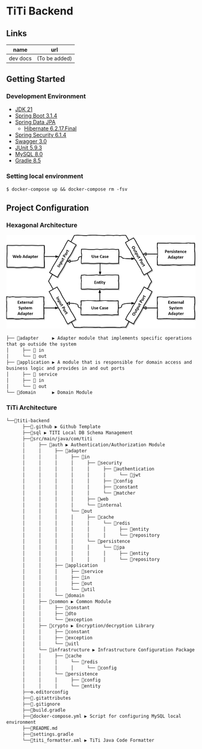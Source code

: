 # TiTi Backend

## Links

| name     | url           |
|----------|---------------|
| dev docs | (To be added) |

## Getting Started

### Development Environment

- [JDK 21](https://openjdk.org/projects/jdk/21/)
- [Spring Boot 3.1.4](https://spring.io/blog/2023/09/21/spring-boot-3-1-4-available-now/)
- [Spring Data JPA](https://spring.io/projects/spring-data-jpa/)
    - [Hibernate 6.2.17.Final](https://hibernate.org/orm/releases/6.2/)
- [Spring Security 6.1.4](https://docs.spring.io/spring-security/reference/6.1/index.html)
- [Swagger 3.0](https://swagger.io/specification/)
- [JUnit 5.9.3](https://junit.org/junit5/docs/5.9.3/release-notes/)
- [MySQL 8.0](https://dev.mysql.com/doc/relnotes/mysql/8.0/en/)
- [Gradle 8.5](https://docs.gradle.org/8.5/release-notes.html)

### Setting local environment

```
$ docker-compose up && docker-compose rm -fsv
```

## Project Configuration

### Hexagonal Architecture

![hexagonal_architecture.png](hexagonal_architecture.png)
```
├── 📂adapter     ▶️ Adapter module that implements specific operations that go outside the system
│     ├── 📂 in
│     └── 📂 out
├── 📂application ▶️ A module that is responsible for domain access and business logic and provides in and out ports
│     ├── 📂 service
│     ├── 📂 in
│     └── 📂 out
└── 📂domain      ▶️ Domain Module
```
### TiTi Architecture

```
└──🔹titi-backend
      ├──📂.github ▶️ Github Template
      ├──📂sql ▶️ TITI Local DB Schema Management
      ├──📂src/main/java/com/titi
      │     ├── 📂auth ▶️ Authentication/Authorization Module
      │     │     ├── 📂adapter
      │     │     │     ├── 📂in
      │     │     │     │     ├── 📂security
      │     │     │     │     │     ├── 📂authentication
      │     │     │     │     │     │     └── 📂jwt
      │     │     │     │     │     ├── 📂config
      │     │     │     │     │     ├── 📂constant
      │     │     │     │     │     └── 📂matcher
      │     │     │     │     ├── 📂web
      │     │     │     │     └── 📂internal
      │     │     │     └── 📂out
      │     │     │     │     ├── 📂cache
      │     │     │     │     │     └── 📂redis
      │     │     │     │     │     │     ├── 📂entity
      │     │     │     │     │     │     └── 📂repository
      │     │     │     │     └── 📂persistence
      │     │     │     │     │     └── 📂jpa
      │     │     │     │     │     │     ├── 📂entity
      │     │     │     │     │     │     └── 📂repository
      │     │     ├── 📂application
      │     │     │     ├── 📂service
      │     │     │     ├── 📂in
      │     │     │     ├── 📂out
      │     │     │     └── 📂util
      │     │     └── 📂domain
      │     ├── 📂common ▶️ Common Module
      │     │     ├── 📂constant
      │     │     ├── 📂dto
      │     │     └── 📂exception
      │     ├── 📂crypto ▶️ Encryption/decryption Library
      │     │     ├── 📂constant
      │     │     ├── 📂exception
      │     │     └── 📂uitl
      │     └── 📂infrastructure ▶️ Infrastructure Configuration Package
      │     │     ├── 📂cache
      │     │     │     └── 📂redis
      │     │     │     │     └── 📂config
      │     │     └── 📂persistence
      │     │     │     ├── 📂config
      │     │     │     └── 📂entity
      ├──⚙️.editorconfig
      ├──📄.gitattributes
      ├──📄.gitignore
      ├──🐘build.gradle
      ├──🐳docker-compose.yml ▶️ Script for configuring MySQL local environment
      ├──📄README.md
      ├──🐘settings.gradle
      └──📜titi_formatter.xml ▶️ TiTi Java Code Formatter
```
